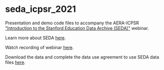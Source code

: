 # seda_icpsr_2021
 
Presentation and demo code files to accompany the AERA-ICPSR ["Introduction to the Stanford Education Data Archive (SEDA)"](https://www.aera.net/Professional-Opportunities-Funding/Professional-Development-Courses/PEERS-STEM-Data-and-Data-Use-Series) webinar. 

Learn more about SEDA [here](https://edopportunity.org/about/).

Watch recording of webinar [here](https://www.youtube.com/watch?v=DfZW1ixxDQ8).

Download the data and complete the data use agreement to use SEDA data files [here](https://edopportunity.org/get-the-data/).
